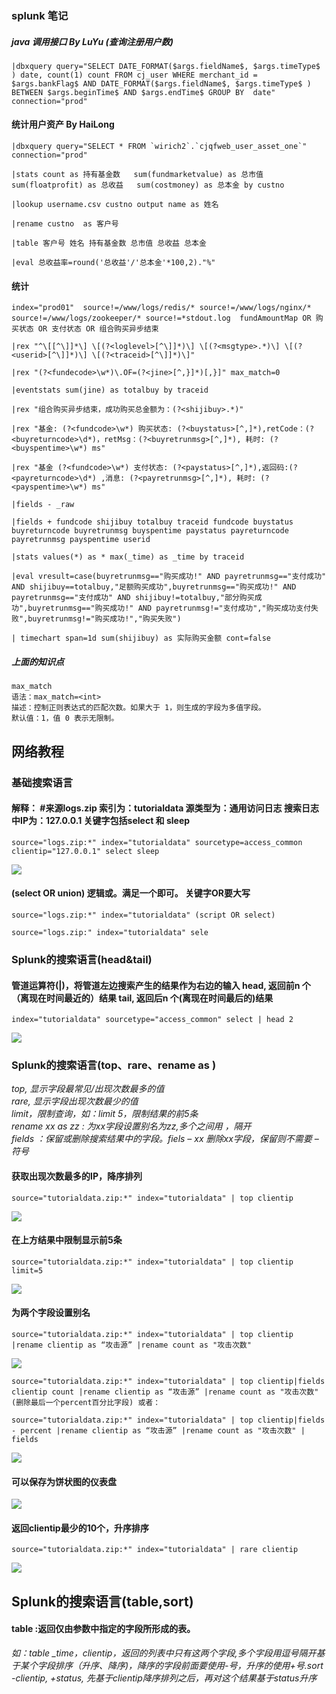 ### splunk 笔记

##### java 调用接口 By LuYu \(查询注册用户数\)

```
|dbxquery query="SELECT DATE_FORMAT($args.fieldName$, $args.timeType$ ) date, count(1) count FROM cj_user WHERE merchant_id = $args.bankFlag$ AND DATE_FORMAT($args.fieldName$, $args.timeType$ ) BETWEEN $args.beginTime$ AND $args.endTime$ GROUP BY  date" connection="prod"
```

#### 统计用户资产 By HaiLong

    |dbxquery query="SELECT * FROM `wirich2`.`cjqfweb_user_asset_one`" connection="prod"

    |stats count as 持有基金数   sum(fundmarketvalue) as 总市值   sum(floatprofit) as 总收益   sum(costmoney) as 总本金 by custno

    |lookup username.csv custno output name as 姓名

    |rename custno  as 客户号

    |table 客户号 姓名 持有基金数 总市值 总收益 总本金

    |eval 总收益率=round('总收益'/'总本金'*100,2)."%"

#### 统计

```
index="prod01"  source!=/www/logs/redis/* source!=/www/logs/nginx/*   source!=/www/logs/zookeeper/* source!=*stdout.log  fundAmountMap OR 购买状态 OR 支付状态 OR 组合购买异步结束

|rex "^\[[^\]]*\] \[(?<loglevel>[^\]]*)\] \[(?<msgtype>.*)\] \[(?<userid>[^\]]*)\] \[(?<traceid>[^\]]*)\]"

|rex "(?<fundecode>\w*)\.OF=(?<jine>[^,}]*)[,}]" max_match=0

|eventstats sum(jine) as totalbuy by traceid

|rex "组合购买异步结束，成功购买总金额为：(?<shijibuy>.*)"

|rex "基金: (?<fundcode>\w*) 购买状态: (?<buystatus>[^,]*),retCode：(?<buyreturncode>\d*)，retMsg：(?<buyretrunmsg>[^,]*), 耗时: (?<buyspentime>\w*) ms"

|rex "基金 (?<fundcode>\w*) 支付状态: (?<paystatus>[^,]*),返回码:(?<payreturncode>\d*) ,消息: (?<payretrunmsg>[^,]*), 耗时: (?<payspentime>\w*) ms"

|fields - _raw

|fields + fundcode shijibuy totalbuy traceid fundcode buystatus buyreturncode buyretrunmsg buyspentime paystatus payreturncode payretrunmsg payspentime userid

|stats values(*) as * max(_time) as _time by traceid

|eval vresult=case(buyretrunmsg=="购买成功!" AND payretrunmsg=="支付成功" AND shijibuy==totalbuy,"足额购买成功",buyretrunmsg=="购买成功!" AND payretrunmsg=="支付成功" AND shijibuy!=totalbuy,"部分购买成功",buyretrunmsg=="购买成功!" AND payretrunmsg!="支付成功","购买成功支付失败",buyretrunmsg!="购买成功!","购买失败")

| timechart span=1d sum(shijibuy) as 实际购买金额 cont=false
```

##### 上面的知识点

```
max_match
语法：max_match=<int>
描述：控制正则表达式的匹配次数。如果大于 1，则生成的字段为多值字段。
默认值：1，值 0 表示无限制。
```

## 网络教程

### 基础搜索语言

#### 解释： #来源logs.zip 索引为：tutorialdata 源类型为：通用访问日志 搜索日志中IP为：127.0.0.1 关键字包括select 和 sleep
```
source="logs.zip:*" index="tutorialdata" sourcetype=access_common clientip="127.0.0.1" select sleep 
```
![](http://image.3001.net/images/20161214/14817236108359.png)


#### (select OR union) 逻辑或。满足一个即可。 关键字OR要大写
```
source="logs.zip:*" index="tutorialdata" (script OR select)

source="logs.zip:" index="tutorialdata" sele
```

### Splunk的搜索语言\(head&tail\)

#### 管道运算符(|)，将管道左边搜索产生的结果作为右边的输入 head, 返回前n 个（离现在时间最近的）结果 tail, 返回后n 个(离现在时间最后的)结果
```
index="tutorialdata" sourcetype="access_common" select | head 2
```
![](http://image.3001.net/images/20161214/14817236419831.png)


### Splunk的搜索语言\(top、rare、rename as \)

_top, 显示字段最常见/出现次数最多的值  
rare, 显示字段出现次数最少的值  
limit，限制查询，如：limit 5，限制结果的前5条  
rename xx as zz : 为xx字段设置别名为zz,多个之间用 ，隔开  
fields ：保留或删除搜索结果中的字段。fiels – xx 删除xx字段，保留则不需要 – 符号_

#### 获取出现次数最多的IP，降序排列
```
source="tutorialdata.zip:*" index="tutorialdata" | top clientip 
```
![](http://image.3001.net/images/20161214/1481723737559.png)

#### 在上方结果中限制显示前5条
```
source="tutorialdata.zip:*" index="tutorialdata" | top clientip limit=5 
```
![](http://image.3001.net/images/20161214/148172374734.png)

#### 为两个字段设置别名
```
source="tutorialdata.zip:*" index="tutorialdata" | top clientip |rename clientip as “攻击源” |rename count as "攻击次数" 
```
![](http://image.3001.net/images/20161214/14817237571877.png)

```
source="tutorialdata.zip:*" index="tutorialdata" | top clientip|fields clientip count |rename clientip as “攻击源” |rename count as "攻击次数"  (删除最后一个percent百分比字段) 或者： 

source="tutorialdata.zip:*" index="tutorialdata" | top clientip|fields - percent |rename clientip as “攻击源” |rename count as "攻击次数" | fields
```
![](http://image.3001.net/images/20161214/14817237838432.png)

#### 可以保存为饼状图的仪表盘
![](http://image.3001.net/images/20161214/14817237958177.png)

#### 返回clientip最少的10个，升序排序
```
source="tutorialdata.zip:*" index="tutorialdata" | rare clientip 
```
![](http://image.3001.net/images/20161214/14817238094190.png)


## Splunk的搜索语言(table,sort)
#### table :返回仅由参数中指定的字段所形成的表。
*如：table _time，clientip，返回的列表中只有这两个字段,多个字段用逗号隔开基于某个字段排序（升序、降序)，降序的字段前面要使用-号，升序的使用+号.sort -clientip, +status, 先基于clientip降序排列之后，再对这个结果基于status升序*



